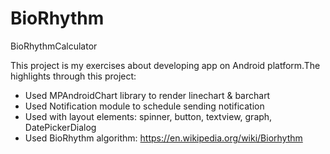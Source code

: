 # BioRhythm
BioRhythmCalculator

This project is my exercises about developing app on Android platform.The highlights through this project: 
- Used MPAndroidChart library to render linechart & barchart
- Used Notification module to schedule sending notification  
- Used with layout elements: spinner, button, textview, graph, DatePickerDialog
- Used BioRhythm algorithm: https://en.wikipedia.org/wiki/Biorhythm  
